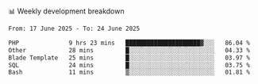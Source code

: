 📊 Weekly development breakdown
<!--START_SECTION:waka-->

```txt
From: 17 June 2025 - To: 24 June 2025

PHP              9 hrs 23 mins   █████████████████████▓░░░   86.04 %
Other            28 mins         █░░░░░░░░░░░░░░░░░░░░░░░░   04.33 %
Blade Template   25 mins         █░░░░░░░░░░░░░░░░░░░░░░░░   03.97 %
SQL              24 mins         █░░░░░░░░░░░░░░░░░░░░░░░░   03.75 %
Bash             11 mins         ▒░░░░░░░░░░░░░░░░░░░░░░░░   01.81 %
```

<!--END_SECTION:waka-->
